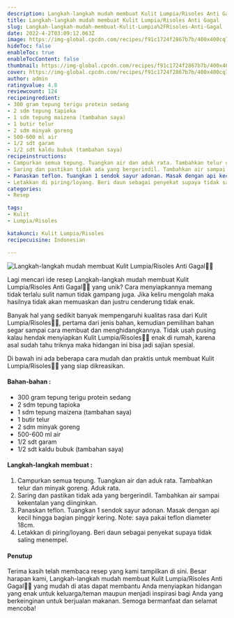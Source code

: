 ```yaml
---
description: Langkah-langkah mudah membuat Kulit Lumpia/Risoles Anti Gagal"
title: Langkah-langkah mudah membuat Kulit Lumpia/Risoles Anti Gagal
slug: Langkah-langkah-mudah-membuat-Kulit-Lumpia%2FRisoles-Anti-Gagal
date: 2022-4-2T03:09:12.063Z
image: https://img-global.cpcdn.com/recipes/f91c1724f2867b7b/400x400cq70/photo.jpg
hideToc: false
enableToc: true
enableTocContent: false
thumbnail: https://img-global.cpcdn.com/recipes/f91c1724f2867b7b/400x400cq70/photo.jpg
cover: https://img-global.cpcdn.com/recipes/f91c1724f2867b7b/400x400cq70/photo.jpg
author: admin
ratingvalue: 4.8
reviewcount: 124
recipeingredient:
- 300 gram tepung terigu protein sedang
- 2 sdm tepung tapioka
- 1 sdm tepung maizena (tambahan saya)
- 1 butir telur
- 2 sdm minyak goreng
- 500-600 ml air
- 1/2 sdt garam
- 1/2 sdt kaldu bubuk (tambahan saya)
recipeinstructions:
- Campurkan semua tepung. Tuangkan air dan aduk rata. Tambahkan telur dan minyak goreng. Aduk rata.
- Saring dan pastikan tidak ada yang bergerindil. Tambahkan air sampai kekentalan yang diinginkan.
- Panaskan teflon. Tuangkan 1 sendok sayur adonan. Masak dengan api kecil hingga bagian pinggir kering. Note: saya pakai teflon diameter 18cm.
- Letakkan di piring/loyang. Beri daun sebagai penyekat supaya tidak saling menempel.
categories:
- Resep

tags:
- Kulit
- Lumpia/Risoles

katakunci: Kulit Lumpia/Risoles
recipecuisine: Indonesian

---
```


![Langkah-langkah mudah membuat Kulit Lumpia/Risoles Anti Gagal👩‍🍳](https://img-global.cpcdn.com/recipes/f91c1724f2867b7b/400x400cq70/photo.jpg)

Lagi mencari ide resep Langkah-langkah mudah membuat Kulit Lumpia/Risoles Anti Gagal👩‍🍳 yang unik? Cara menyiapkannya memang tidak terlalu sulit namun tidak gampang juga. Jika keliru mengolah maka hasilnya tidak akan memuaskan dan justru cenderung tidak enak.

Banyak hal yang sedikit banyak mempengaruhi kualitas rasa dari Kulit Lumpia/Risoles👩‍🍳, pertama dari jenis bahan, kemudian pemilihan bahan segar sampai cara membuat dan menghidangkannya. Tidak usah pusing kalau hendak menyiapkan Kulit Lumpia/Risoles👩‍🍳 enak di rumah, karena asal sudah tahu triknya maka hidangan ini bisa jadi sajian spesial.

Di bawah ini ada beberapa cara mudah dan praktis untuk membuat Kulit Lumpia/Risoles👩‍🍳 yang siap dikreasikan.

<!--inarticleads1-->

#### Bahan-bahan :

- 300 gram tepung terigu protein sedang
- 2 sdm tepung tapioka
- 1 sdm tepung maizena (tambahan saya)
- 1 butir telur
- 2 sdm minyak goreng
- 500-600 ml air
- 1/2 sdt garam
- 1/2 sdt kaldu bubuk (tambahan saya)

<!--inarticleads2-->

#### Langkah-langkah membuat :

1. Campurkan semua tepung. Tuangkan air dan aduk rata. Tambahkan telur dan minyak goreng. Aduk rata.
1. Saring dan pastikan tidak ada yang bergerindil. Tambahkan air sampai kekentalan yang diinginkan.
1. Panaskan teflon. Tuangkan 1 sendok sayur adonan. Masak dengan api kecil hingga bagian pinggir kering. Note: saya pakai teflon diameter 18cm.
1. Letakkan di piring/loyang. Beri daun sebagai penyekat supaya tidak saling menempel.

#### Penutup

Terima kasih telah membaca resep yang kami tampilkan di sini. Besar harapan kami, Langkah-langkah mudah membuat Kulit Lumpia/Risoles Anti Gagal👩‍🍳 yang mudah di atas dapat membantu Anda menyiapkan hidangan yang enak untuk keluarga/teman maupun menjadi inspirasi bagi Anda yang berkeinginan untuk berjualan makanan. Semoga bermanfaat dan selamat mencoba!